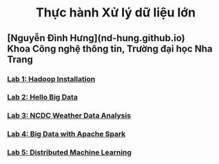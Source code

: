<h1 align="center"> Thực hành Xử lý dữ liệu lớn
</h1>

<h2> 
[Nguyễn Đình Hưng](nd-hung.github.io)
<br>
Khoa Công nghệ thông tin, Trường đại học Nha Trang
</h2>

### [Lab 1: Hadoop Installation](https://github.com/nd-hung/Big-Data/tree/main/Lab1_Hadoop_Installation)
### [Lab 2: Hello Big Data](https://github.com/nd-hung/Big-Data/tree/main/Lab2_WordCount)
### [Lab 3: NCDC Weather Data Analysis](https://github.com/nd-hung/Big-Data/tree/main/Lab3_NCDC_WeatherData)
### [Lab 4: Big Data with Apache Spark](https://github.com/nd-hung/Big-Data/tree/main/Lab4_Spark)
### [Lab 5: Distributed Machine Learning](https://github.com/nd-hung/Big-Data/tree/main/Lab5_DistributedMachineLearning)
